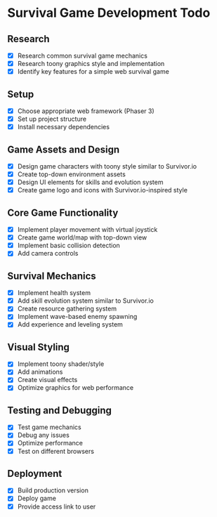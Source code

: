 # Survival Game Development Todo

## Research
- [x] Research common survival game mechanics
- [x] Research toony graphics style and implementation
- [x] Identify key features for a simple web survival game

## Setup
- [x] Choose appropriate web framework (Phaser 3)
- [x] Set up project structure
- [x] Install necessary dependencies

## Game Assets and Design
- [x] Design game characters with toony style similar to Survivor.io
- [x] Create top-down environment assets
- [x] Design UI elements for skills and evolution system
- [x] Create game logo and icons with Survivor.io-inspired style

## Core Game Functionality
- [x] Implement player movement with virtual joystick
- [x] Create game world/map with top-down view
- [x] Implement basic collision detection
- [x] Add camera controls

## Survival Mechanics
- [x] Implement health system
- [x] Add skill evolution system similar to Survivor.io
- [x] Create resource gathering system
- [x] Implement wave-based enemy spawning
- [x] Add experience and leveling system

## Visual Styling
- [x] Implement toony shader/style
- [x] Add animations
- [x] Create visual effects
- [x] Optimize graphics for web performance

## Testing and Debugging
- [x] Test game mechanics
- [x] Debug any issues
- [x] Optimize performance
- [x] Test on different browsers

## Deployment
- [x] Build production version
- [x] Deploy game
- [x] Provide access link to user
